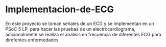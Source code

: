 # Implementacion-de-ECG
En este proyecto se toman señales de un ECG y se implementan en un PSoC 5 LP, para hacer las pruebas de un electrocardiograma, adicionalmente se realiza el analisis en frecuencia de diferentes ECG para direfentes enfermedades
